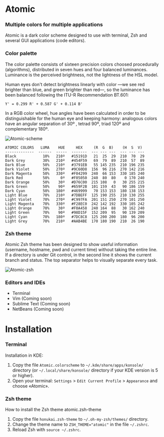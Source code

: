# Atomic
### Multiple colors for multiple applications

Atomic is a dark color scheme designed to use with terminal, Zsh and several GUI applications (code editors).

### Color palette

The color palette consists of sixteen precision colors choosed procedurally (algorithms), distributed in seven hues and four balanced luminances. Luminance is the perceived brightness, not the lightness of the HSL model.

Human eyes don't detect brightness linearly with color —we see red brighter than blue, and green brighter than red—, so the luminance has been balanced following the ITU-R Recommendation BT.601:

`Y' = 0.299 R' + 0.587 G' + 0.114 B'`

In a RGB color wheel, hue angles have been calculated in order to be distinguishable for the human eye and keeping harmony: analogous colors have an angular separation of 30º , tetrad 90º, triad 120º and complementary 180º. 

![Atomic-scheme](https://github.com/gerardbm/Atomic/blob/master/img/atomic-scheme.png)

```
ATOMIC COLORS   LUMA    HUE     HEX     (R  G  B)    (H  S  V)
-------------  ------  -----  -------  --- --- ---  --- --- ---
Black            10%   210º   #15191D   21  25  29  210  70  29
Dark Grey        30%   210º   #454F59   69  79  89  210  57  89
Dark Blue        50%   210º   #3791EB   55 145 235  210 196 235
Dark Violet      50%   270º   #9C60D8  156  96 216  270 142 216
Dark Magenta     50%   330º   #F04299  240  66 153  330 185 240
Dark Red         50%     0º   #F05050  240  80  80    0 170 240
Dark Orange      50%    30º   #D76C00  215 108   0   30 255 215
Dark Green       50%    90º   #659F2B  101 159  43   90 186 159
Dark Cyan        50%   180º   #469999   70 153 153  180 138 153
Light Blue       70%   210º   #7DBEFF  125 190 255  210 130 255
Light Violet     70%   270º   #C997FA  201 151 250  270 101 250
Light Magenta    70%   330º   #F28EC0  242 142 192  330 105 242
Light Orange     70%    30º   #F0A458  240 164  88   30 162 240
Light Green      70%    90º   #98D15F  152 209  95   90 139 209
Light Cyan       70%   180º   #7DC8C8  125 200 200  180  96 200
Light Grey       70%   210º   #AAB4BE  170 180 190  210  26 190
```

### Zsh theme

Atomic Zsh theme has been designed to show useful information (username, hostname, pwd and current time) without taking the entire line. If a directory is under Git control, in the second line it shows the current branch and status. The top separator helps to visually separate every task.

![Atomic-zsh](https://github.com/gerardbm/Atomic/blob/master/img/prompt-zsh.png)

### Editors and IDEs

- Terminal
- Vim (Coming soon)
- Sublime Text (Coming soon)
- NetBeans (Coming soon)

# Installation
### Terminal

Installation in KDE:

1. Copy the file `Atomic.colorscheme` to `~/.kde/share/apps/konsole/` directory (or `~/.local/share/konsole/` directory if your KDE version is 5 or higher).
2. Open your terminal: `Settings` > `Edit Current Profile` > `Appearance` and choose «Atomic».

### Zsh theme

How to install the Zsh theme atomic.zsh-theme

1. Copy the file `honukai.zsh-theme` to `~/.oh-my-zsh/themes/` directory.
2. Change the theme name to `ZSH_THEME="atomic"` in the file `~/.zshrc`.
3. Reload Zsh with `source ~/.zshrc`.
